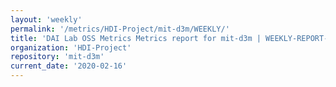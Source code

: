 ```yaml
---
layout: 'weekly'
permalink: '/metrics/HDI-Project/mit-d3m/WEEKLY/'
title: 'DAI Lab OSS Metrics Metrics report for mit-d3m | WEEKLY-REPORT-2020-02-16'
organization: 'HDI-Project'
repository: 'mit-d3m'
current_date: '2020-02-16'
---
```

